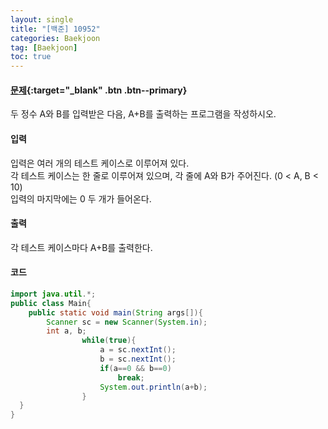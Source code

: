 ```yaml
---
layout: single
title: "[백준] 10952"
categories: Baekjoon
tag: [Baekjoon]
toc: true
---
```


#### [문제](https://www.acmicpc.net/problem/10952){:target="\_blank" .btn .btn--primary}
두 정수 A와 B를 입력받은 다음, A+B를 출력하는 프로그램을 작성하시오.

#### 입력
입력은 여러 개의 테스트 케이스로 이루어져 있다.  
각 테스트 케이스는 한 줄로 이루어져 있으며, 각 줄에 A와 B가 주어진다. (0 < A, B < 10)  
입력의 마지막에는 0 두 개가 들어온다.

#### 출력
각 테스트 케이스마다 A+B를 출력한다.

#### 코드
```java
import java.util.*;
public class Main{
	public static void main(String args[]){
		Scanner sc = new Scanner(System.in);
		int a, b;
                while(true){
                    a = sc.nextInt();
                    b = sc.nextInt();
                    if(a==0 && b==0)
                        break;
                    System.out.println(a+b); 
                }
  }
}
```
